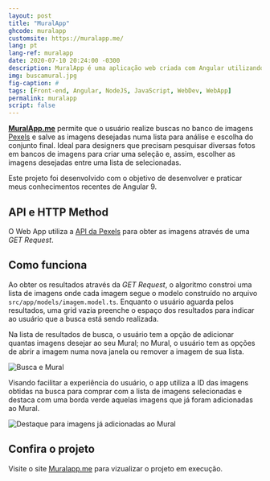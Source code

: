 ```yaml
---
layout: post
title: "MuralApp"
ghcode: muralapp
customsite: https://muralapp.me/
lang: pt
lang-ref: muralapp
date: 2020-07-10 20:24:00 -0300
description: MuralApp é uma aplicação web criada com Angular utilizando a API da Pexels para realizar busca de imagens e salvá-las em uma lista a fim de facilitar a escolha das melhores pelo usuário. 
img: buscamural.jpg
fig-caption: #
tags: [Front-end, Angular, NodeJS, JavaScript, WebDev, WebApp]
permalink: muralapp
script: false
---
```

**[MuralApp.me](https://muralapp.me)** permite que o usuário realize buscas no banco de imagens [Pexels](https://www.pexels.com) e salve as imagens desejadas numa lista para análise e escolha do conjunto final. Ideal para designers que precisam pesquisar diversas fotos em bancos de imagens para criar uma seleção e, assim, escolher as imagens desejadas entre uma lista de selecionadas.

Este projeto foi desenvolvido com o objetivo de desenvolver e praticar meus conhecimentos recentes de Angular 9.

## API e HTTP Method
O Web App utiliza a [API da Pexels](https://www.pexels.com/api/documentation/#photos-search) para obter as imagens através de uma *GET Request*.

## Como funciona
Ao obter os resultados através da *GET Request*, o algoritmo constroi uma lista de imagens onde cada imagem segue o modelo construído no arquivo ```src/app/models/imagem.model.ts```. Enquanto o usuário aguarda pelos resultados, uma grid vazia preenche o espaço dos resultados para indicar ao usuário que a busca está sendo realizada.

Na lista de resultados de busca, o usuário tem a opção de adicionar quantas imagens desejar ao seu Mural; no Mural, o usuário tem as opções de abrir a imagem numa nova janela ou remover a imagem de sua lista.

![Busca e Mural]({{site.baseurl}}/assets/img/buscamural.jpg)

Visando facilitar a experiência do usuário, o app utiliza a ID das imagens obtidas na busca para comprar com a lista de imagens selecionadas e destaca com uma borda verde aquelas imagens que já foram adicionadas ao Mural.

![Destaque para imagens já adicionadas ao Mural]({{site.baseurl}}/assets/img/destaque.jpg)

## Confira o projeto
Visite o site [Muralapp.me](https://muralapp.me) para vizualizar o projeto em execução.